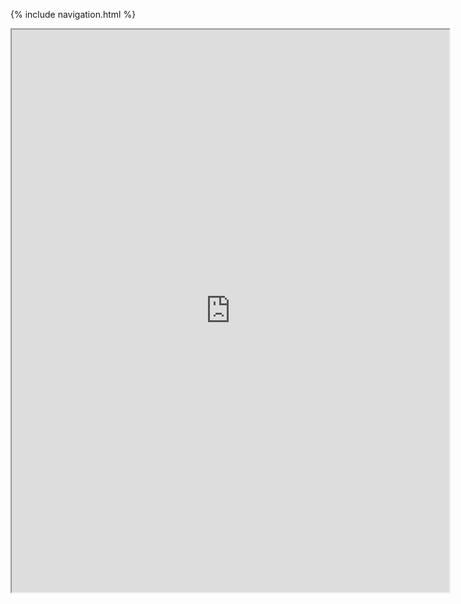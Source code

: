 {% include navigation.html %}

<iframe height="900px" width="700px" src="https://replit.com/@MahimaKrovvidy/mahimaindiv-1?v=1"></iframe>
